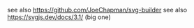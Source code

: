 

see also https://github.com/JoeChapman/svg-builder
see also https://svgjs.dev/docs/3.1/ (big one)
